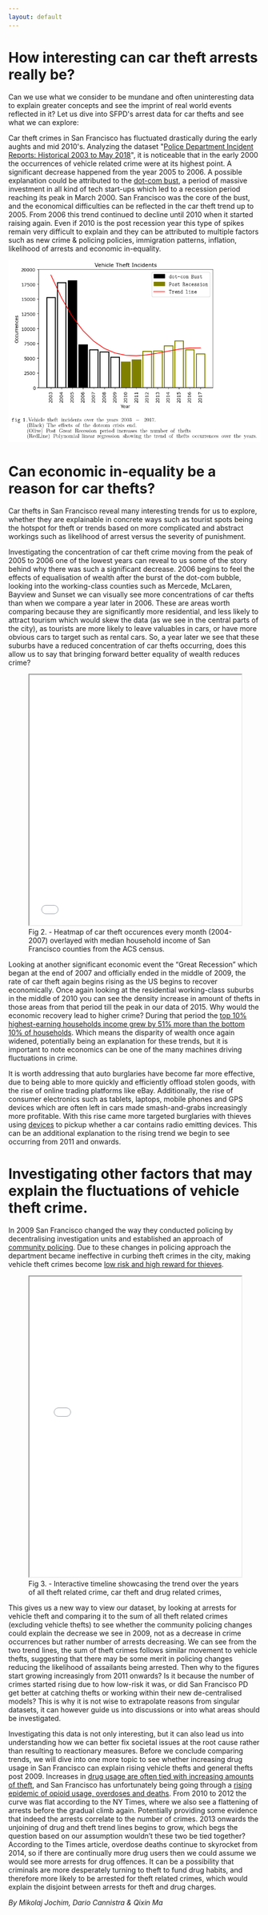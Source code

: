 ```yaml
---
layout: default
---
```




# How interesting can car theft arrests really be?

Can we use what we consider to be mundane and often uninteresting data to explain greater concepts and see the imprint of real world events reflected in it? Let us dive into SFPD's arrest data for car thefts and see what we can explore:  

Car theft crimes in San Francisco has fluctuated drastically during the early aughts and mid 2010's. Analyzing the dataset "[Police Department Incident Reports: Historical 2003 to May 2018](https://data.sfgov.org/Public-Safety/Police-Department-Incident-Reports-Historical-2003/tmnf-yvry/about_data)", it is noticeable that in the early 2000 the occurrences of vehicle related crime were at its highest point. A significant decrease happened from the year 2005 to 2006. A possible explanation could be attributed to the [dot-com bust](https://www.nytimes.com/2001/07/24/business/a-city-takes-a-breath-after-the-dot-com-crash-san-francisco-s-economy-is-slowing.html), a period of massive investment in all kind of tech start-ups which led to a recession period reaching its peak in March 2000. San Francisco was the core of the bust, and the economical difficulties can be reflected in the car theft trend up to 2005. From 2006 this trend continued to decline until 2010 when it started raising again. Even if 2010 is the post recession year this type of spikes remain very difficult to explain and they can be attributed to multiple factors such as new crime & policing policies, immigration patterns, inflation, likelihood of arrests and economic in-equality.  


![output](image/output.png)


# Can economic in-equality be a reason for car thefts?

Car thefts in San Francisco reveal many interesting trends for us to explore, whether they are explainable in concrete ways such as tourist spots being the hotspot for theft or trends based on more complicated and abstract workings such as likelihood of arrest versus the severity of punishment.

Investigating the concentration of car theft crime moving from the peak of 2005 to 2006 one of the lowest years can reveal to us some of the story behind why there was such a significant decrease. 2006 begins to feel the effects of equalisation of wealth after the burst of the dot-com bubble, looking into the working-class counties such as Mercede, McLaren, Bayview and Sunset we can visually see more concentrations of car thefts than when we compare a year later in 2006. These are areas worth comparing because they are significantly more residential, and less likely to attract tourism which would skew the data (as we see in the central parts of the city), as tourists are more likely to leave valuables in cars, or have more obvious cars to target such as rental cars. So, a year later we see that these suburbs have a reduced concentration of car thefts occurring, does this allow us to say that bringing forward better equality of wealth reduces crime?

<figure>
  <iframe width="100%" height="500" src="heatmap.html"></iframe>
  <figcaption>Fig 2. - Heatmap of car theft occurences every month (2004-2007) overlayed with median household income of San Francisco counties from the ACS census.</figcaption>
</figure>

Looking at another significant economic event the “Great Recession” which began at the end of 2007 and officially ended in the middle of 2009, the rate of car theft again begins rising as the US begins to recover economically. Once again looking at the residential working-class suburbs in the middle of 2010 you can see the density increase in amount of thefts in those areas from that period till the peak in our data of 2015. Why would the economic recovery lead to higher crime? During that period the [top 10% highest-earning households income grew by 51% more than the bottom 10% of households](http://www.bayareaeconomy.org/wp-content/uploads/2021/03/Income-Inequality_3.10.21.pdf). Which means the disparity of wealth once again widened, potentially being an explanation for these trends, but it is important to note economics can be one of the many machines driving fluctuations in crime.

It is worth addressing that auto burglaries have become far more effective, due to being able to more quickly and efficiently offload stolen goods, with the rise of online trading platforms like eBay. Additionally, the rise of consumer electronics such as tablets, laptops, mobile phones and GPS devices which are often left in cars made smash-and-grabs increasingly more profitable. With this rise came more targeted burglaries with thieves using [devices](https://www.nbcbayarea.com/news/local/car-break-ins-tech-devices/3285126/) to pickup whether a car contains radio emitting devices. This can be an additional explanation to the rising trend we begin to see occurring from 2011 and onwards.

# Investigating other factors that may explain the fluctuations of vehicle theft crime.

In 2009 San Francisco changed the way they conducted policing by decentralising investigation units and established an approach of [community policing](https://medium.com/@juliepitta/a-missed-chance-for-community-police-cooperation-a2c652a8c8b5). Due to these changes in policing approach the department became ineffective in curbing theft crimes in the city, making vehicle theft crimes become [low risk and high reward for thieves](https://www.sfchronicle.com/bayarea/article/car-break-in-oakland-18283842.php). 

<figure>
  <iframe width="100%" height="600" src="timeline.html"></iframe>
  <figcaption>Fig 3. - Interactive timeline showcasing the trend over the years of all theft related crime, car theft and drug related crimes,</figcaption>
</figure>

This gives us a new way to view our dataset, by looking at arrests for vehicle theft and comparing it to the sum of all theft related crimes (excluding vehicle thefts) to see whether the community policing changes could explain the decrease we see in 2009, not as a decrease in crime occurrences but rather number of arrests decreasing. We can see from the two trend lines, the sum of theft crimes follows similar movement to vehicle thefts, suggesting that there may be some merit in policing changes reducing the likelihood of assailants being arrested. Then why to the figures start growing increasingly from 2011 onwards? Is it because the number of crimes started rising due to how low-risk it was, or did San Francisco PD get better at catching thefts or working within their new de-centralised models? This is why it is not wise to extrapolate reasons from singular datasets, it can however guide us into discussions or into what areas should be investigated.

Investigating this data is not only interesting, but it can also lead us into understanding how we can better fix societal issues at the root cause rather than resulting to reactionary measures. Before we conclude comparing trends, we will dive into one more topic to see whether increasing drug usage in San Francisco can explain rising vehicle thefts and general thefts post 2009. 
Increases in [drug usage are often tied with increasing amounts of theft](https://www.ncbi.nlm.nih.gov/pmc/articles/PMC4070162/), and San Francisco has unfortunately being going through a [rising epidemic of opioid usage, overdoses and deaths](https://www.nytimes.com/2024/01/31/upshot/san-francisco-drug-crisis.html). From 2010 to 2012 the curve was flat according to the NY Times, where we also see a flattening of arrests before the gradual climb again. Potentially providing some evidence that indeed the arrests correlate to the number of crimes. 2013 onwards the unjoining of drug and theft trend lines begins to grow, which begs the question based on our assumption wouldn’t these two be tied together? According to the Times article, overdose deaths continue to skyrocket from 2014, so if there are continually more drug users then we could assume we would see more arrests for drug offences. It can be a possibility that criminals are more desperately turning to theft to fund drug habits, and therefore more likely to be arrested for theft related crimes, which would explain the disjoint between arrests for theft and drug charges.

*By Mikolaj Jochim, Dario Cannistra & Qixin Ma*

